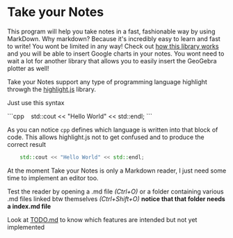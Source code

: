 # Take your Notes

This program will help you take notes in a fast, fashionable way by using MarkDown. Why markdown? Because it's incredibly easy to learn and fast to write!
You wont be limited in any way! Check out [how this library works](https://github.com/LorenzoLeonardini/easyHtmlGoogleCharts) and you will be able to insert Google charts in your notes. You wont need to wait a lot for another library that allows you to easily insert the GeoGebra plotter as well! 

Take your Notes support any type of programming language highlight throwgh the [highlight.js](http://highlightjs.org) library.

Just use this syntax

&#96;&#96;&#96;cpp
&nbsp;&nbsp;&nbsp;std::cout << "Hello World" << std::endl;
&#96;&#96;&#96;

As you can notice `cpp` defines which language is written into that block of code. This allows highlight.js not to get confused and to produce the correct result

```cpp
	std::cout << "Hello World" << std::endl;
```

At the moment Take your Notes is only a Markdown reader, I just need some time to implement an editor too.

Test the reader by opening a .md file *(Ctrl+O)* or a folder containing various .md files linked btw themselves *(Ctrl+Shift+O)* **notice that that folder needs a index.md file**

Look at [TODO.md](../TODO.md) to know which features are intended but not yet implemented


